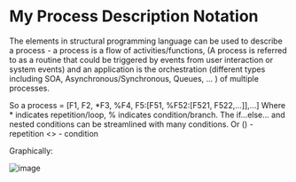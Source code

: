 # My Process Description Notation 
The elements in structural programming language can be used to describe a process - a process is a flow of activities/functions, (A process is referred to as a routine that could be triggered by events from user interaction or system events)  and an application is the orchestration (different types including SOA, Asynchronous/Synchronous, Queues, ... ) of multiple processes.

So a process = [F1, F2, *F3, %F4, F5:[F51, %F52:[F521, F522,...]],...]
Where * indicates repetition/loop, % indicates condition/branch.
The if...else… and nested conditions can be streamlined with many conditions.
Or 
() - repetition
<> - condition

Graphically:

![image](http://artworldprinting.com/image/map.jpg "title")
